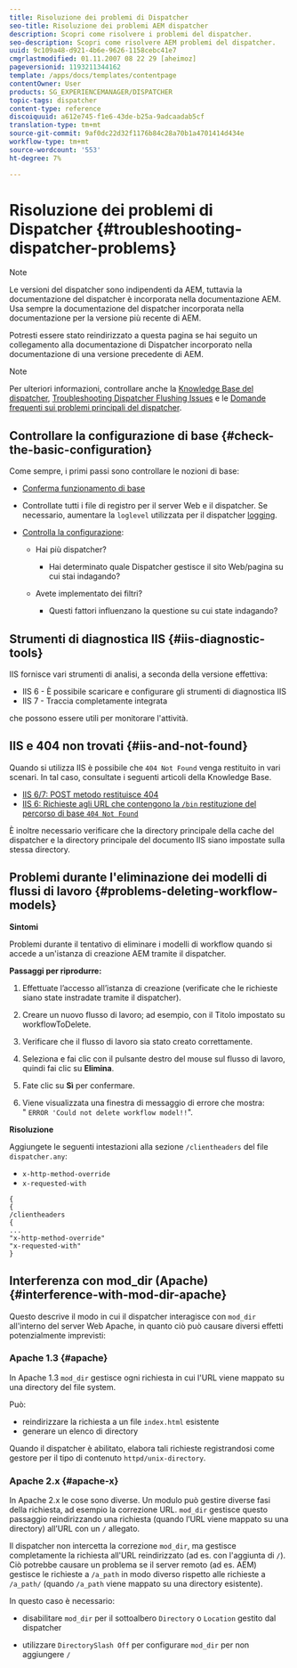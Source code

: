 ```yaml
---
title: Risoluzione dei problemi di Dispatcher
seo-title: Risoluzione dei problemi AEM dispatcher
description: Scopri come risolvere i problemi del dispatcher.
seo-description: Scopri come risolvere AEM problemi del dispatcher.
uuid: 9c109a48-d921-4b6e-9626-1158cebc41e7
cmgrlastmodified: 01.11.2007 08 22 29 [aheimoz]
pageversionid: 1193211344162
template: /apps/docs/templates/contentpage
contentOwner: User
products: SG_EXPERIENCEMANAGER/DISPATCHER
topic-tags: dispatcher
content-type: reference
discoiquuid: a612e745-f1e6-43de-b25a-9adcaadab5cf
translation-type: tm+mt
source-git-commit: 9af0dc22d32f1176b84c28a70b1a4701414d434e
workflow-type: tm+mt
source-wordcount: '553'
ht-degree: 7%

---
```



# Risoluzione dei problemi di Dispatcher {#troubleshooting-dispatcher-problems}

>[!NOTE]
>
>Le versioni del dispatcher sono indipendenti da AEM, tuttavia la documentazione del dispatcher è incorporata nella documentazione AEM. Usa sempre la documentazione del dispatcher incorporata nella documentazione per la versione più recente di AEM.
>
>Potresti essere stato reindirizzato a questa pagina se hai seguito un collegamento alla documentazione di Dispatcher incorporato nella documentazione di una versione precedente di AEM.

>[!NOTE]
>
>Per ulteriori informazioni, controllare anche la [Knowledge Base del dispatcher](https://helpx.adobe.com/cq/kb/index/dispatcher.html), [Troubleshooting Dispatcher Flushing Issues](https://helpx.adobe.com/adobe-cq/kb/troubleshooting-dispatcher-flushing-issues.html) e le [Domande frequenti sui problemi principali del dispatcher](dispatcher-faq.md).

## Controllare la configurazione di base {#check-the-basic-configuration}

Come sempre, i primi passi sono controllare le nozioni di base:

* [Conferma funzionamento di base](/help/using/dispatcher-configuration.md#confirming-basic-operation)
* Controllate tutti i file di registro per il server Web e il dispatcher. Se necessario, aumentare la `loglevel` utilizzata per il dispatcher [logging](/help/using/dispatcher-configuration.md#logging).

* [Controlla la configurazione](/help/using/dispatcher-configuration.md):

   * Hai più dispatcher?

      * Hai determinato quale Dispatcher gestisce il sito Web/pagina su cui stai indagando?
   * Avete implementato dei filtri?

      * Questi fattori influenzano la questione su cui state indagando?


## Strumenti di diagnostica IIS {#iis-diagnostic-tools}

IIS fornisce vari strumenti di analisi, a seconda della versione effettiva:

* IIS 6 - È possibile scaricare e configurare gli strumenti di diagnostica IIS
* IIS 7 - Traccia completamente integrata

che possono essere utili per monitorare l&#39;attività.

## IIS e 404 non trovati {#iis-and-not-found}

Quando si utilizza IIS è possibile che `404 Not Found` venga restituito in vari scenari. In tal caso, consultate i seguenti articoli della Knowledge Base.

* [IIS 6/7: POST metodo restituisce 404](https://helpx.adobe.com/dispatcher/kb/IIS6IsapiFilters.html)
* [IIS 6: Richieste agli URL che contengono la  `/bin` restituzione del percorso di base  `404 Not Found`](https://helpx.adobe.com/dispatcher/kb/RequestsToBinDirectoryFailInIIS6.html)

È inoltre necessario verificare che la directory principale della cache del dispatcher e la directory principale del documento IIS siano impostate sulla stessa directory.

## Problemi durante l&#39;eliminazione dei modelli di flussi di lavoro {#problems-deleting-workflow-models}

**Sintomi**

Problemi durante il tentativo di eliminare i modelli di workflow quando si accede a un&#39;istanza di creazione AEM tramite il dispatcher.

**Passaggi per riprodurre:**

1. Effettuate l’accesso all’istanza di creazione (verificate che le richieste siano state instradate tramite il dispatcher).
1. Creare un nuovo flusso di lavoro; ad esempio, con il Titolo impostato su workflowToDelete.
1. Verificare che il flusso di lavoro sia stato creato correttamente.
1. Seleziona e fai clic con il pulsante destro del mouse sul flusso di lavoro, quindi fai clic su **Elimina**.

1. Fate clic su **Sì** per confermare.
1. Viene visualizzata una finestra di messaggio di errore che mostra:\
   &quot; `ERROR 'Could not delete workflow model!!`&quot;.

**Risoluzione**

Aggiungete le seguenti intestazioni alla sezione `/clientheaders` del file `dispatcher.any`:

* `x-http-method-override`
* `x-requested-with`

```
{  
{  
/clientheaders  
{  
...  
"x-http-method-override"  
"x-requested-with"  
}
```

## Interferenza con mod_dir (Apache) {#interference-with-mod-dir-apache}

Questo descrive il modo in cui il dispatcher interagisce con `mod_dir` all&#39;interno del server Web Apache, in quanto ciò può causare diversi effetti potenzialmente imprevisti:

### Apache 1.3 {#apache}

In Apache 1.3 `mod_dir` gestisce ogni richiesta in cui l&#39;URL viene mappato su una directory del file system.

Può:

* reindirizzare la richiesta a un file `index.html` esistente
* generare un elenco di directory

Quando il dispatcher è abilitato, elabora tali richieste registrandosi come gestore per il tipo di contenuto `httpd/unix-directory`.

### Apache 2.x {#apache-x}

In Apache 2.x le cose sono diverse. Un modulo può gestire diverse fasi della richiesta, ad esempio la correzione URL. `mod_dir` gestisce questo passaggio reindirizzando una richiesta (quando l’URL viene mappato su una directory) all’URL con un  `/` allegato.

Il dispatcher non intercetta la correzione `mod_dir`, ma gestisce completamente la richiesta all&#39;URL reindirizzato (ad es. con l&#39;aggiunta di `/`). Ciò potrebbe causare un problema se il server remoto (ad es. AEM) gestisce le richieste a `/a_path` in modo diverso rispetto alle richieste a `/a_path/` (quando `/a_path` viene mappato su una directory esistente).

In questo caso è necessario:

* disabilitare `mod_dir` per il sottoalbero `Directory` o `Location` gestito dal dispatcher

* utilizzare `DirectorySlash Off` per configurare `mod_dir` per non aggiungere `/`
